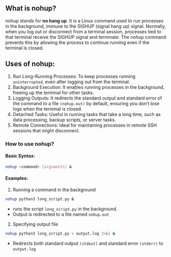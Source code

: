 ## What is nohup?

nohup stands for **no hang up**. It is a Linux command used to run processes in the background, immune to the SIGHUP (signal hang up) signal. Normally, when you log out or disconnect from a terminal session, processes tied to that terminal receive the SIGHUP signal and terminate. The nohup command prevents this by allowing the process to continue running even if the terminal is closed.

## Uses of nohup:

1. Run Long-Running Processes: To keep processes running `uninterrupted`, even after logging out from the terminal.
2. Background Execution: It enables running processes in the background, freeing up the terminal for other tasks.
3. Logging Outputs: It redirects the standard output and standard error of the command to a file `(nohup.out)` by default, ensuring you don’t lose logs when the terminal is closed.
4. Detached Tasks: Useful in running tasks that take a long time, such as data processing, backup scripts, or server tasks.
5. Remote Connections: Ideal for maintaining processes in remote SSH sessions that might disconnect.

### How to use nohup?

#### Basic Syntax:
```bash
nohup <command> [arguments] &
```

#### Examples:
1. Running a command in the background
```bash
nohup python3 long_script.py &
```
  - runs the script `long_script.py` in the background.
  - Output is redirected to a file named `nohup.out`

2. Specifying output file
```bash
nohup python3 long_script.py > output.log 2>&1 &
```
  - Redirects both standard output `(stdout)` and standard error `(stderr)` to `output.log`

